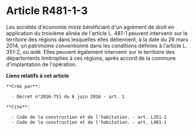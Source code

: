 # Article R481-1-3

Les sociétés d'économie mixte bénéficiant d'un agrément de droit en application du troisième alinéa de l'article L. 481-1
peuvent intervenir sur le territoire des régions dans lesquelles elles détiennent, à la date du 26 mars 2014, un patrimoine
conventionné dans les conditions définies à l'article L. 351-2, ou aidé. Elles peuvent également intervenir sur le territoire
des départements limitrophes à ces régions, après accord de la commune d'implantation de l'opération.

**Liens relatifs à cet article**

	**Créé par**:

	  - Décret n°2016-751 du 6 juin 2016 - art. 1

	**Cite**:

	  - Code de la construction et de l'habitation. - art. L351-2
	  - Code de la construction et de l'habitation. - art. L481-1
